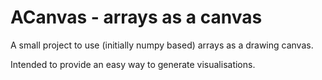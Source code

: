 ACanvas - arrays as a canvas
============================

A small project to use (initially numpy based) arrays as a drawing canvas.

Intended to provide an easy way to generate visualisations.